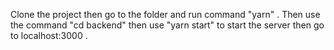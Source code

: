 Clone the project then go to the folder and run command "yarn" . Then use the command "cd backend" then use "yarn start" to start the server then go to localhost:3000 .

